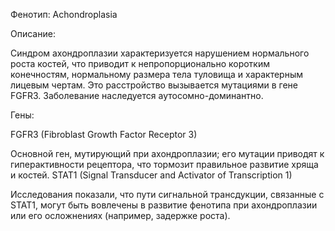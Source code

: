 Фенотип: Achondroplasia

Описание:

Синдром ахондроплазии характеризуется нарушением нормального роста костей, что приводит к непропорционально коротким конечностям, нормальному размера тела туловища и характерным лицевым чертам. Это расстройство вызывается мутациями в гене FGFR3. Заболевание наследуется аутосомно-доминантно.

Гены:

FGFR3 (Fibroblast Growth Factor Receptor 3)

Основной ген, мутирующий при ахондроплазии; его мутации приводят к гиперактивности рецептора, что тормозит правильное развитие хряща и костей.
STAT1 (Signal Transducer and Activator of Transcription 1)

Исследования показали, что пути сигнальной трансдукции, связанные с STAT1, могут быть вовлечены в развитие фенотипа при ахондроплазии или его осложнениях (например, задержке роста).


